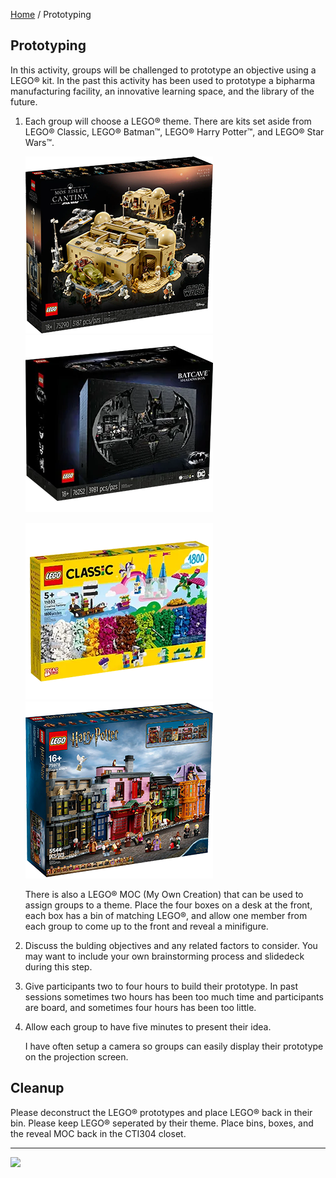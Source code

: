 [Home](/) / Prototyping

<style>@import url("//readme.codeadam.ca/readme.css");</style>

## Prototyping

In this activity, groups will be challenged to prototype an objective using a LEGO&reg; kit. In the past this activity has been used to prototype a bipharma manufacturing facility, an innovative learning space, and the library of the future.

1. Each group will choose a LEGO&reg; theme. There are kits set aside from LEGO&reg; Classic, LEGO&reg; Batman&trade;, LEGO&reg; Harry Potter&trade;, and LEGO&reg; Star Wars&trade;.

   ![Mos Eisley Cantina™](images/prototyping/prototyping-mos.png)
   ![Batcave™ Shadow Box](images/prototyping/prototyping-shadow.png)

   ![Classis](images/prototyping/prototyping-fantasy.png)
   ![Diagon Alley™](images/prototyping/prototyping-diagon.png)

   There is also a LEGO&reg; MOC (My Own Creation) that can be used to assign groups to a theme. Place the four boxes on a desk at the front, each box has a bin of matching LEGO&reg;, and allow one member from each group to come up to the front and reveal a minifigure.

2. Discuss the bulding objectives and any related factors to consider. You may want to include your own brainstorming process and slidedeck during this step.

3. Give participants two to four hours to build their prototype. In past sessions sometimes two hours has been too much time and participants are board, and sometimes four hours has been too little.

4. Allow each group to have five minutes to present their idea.

   I have often setup a camera so groups can easily display their prototype on the projection screen.

## Cleanup

Please deconstruct the LEGO&reg; prototypes and place LEGO&reg; back in their bin. Please keep LEGO&reg; seperated by their theme. Place bins, boxes, and the reveal MOC back in the CTI304 closet.

---

<a href="https://codeadam.ca">
<img src="https://cdn.codeadam.ca/images@1.0.0/codeadam-logo-coloured-horizontal.png" width="100">
</a>
